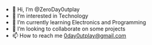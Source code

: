 - 👋 Hi, I’m @ZeroDay0utplay
- 👀 I’m interested in Technology
- 🌱 I’m currently learning Electronics and Programming
- 💞️ I’m looking to collaborate on some projects
- 📫 How to reach me 0day0utplay@gmail.com

<!---
ZeroDay0utplay/ZeroDay0utplay is a ✨ special ✨ repository because its `README.md` (this file) appears on your GitHub profile.
You can click the Preview link to take a look at your changes.
--->
